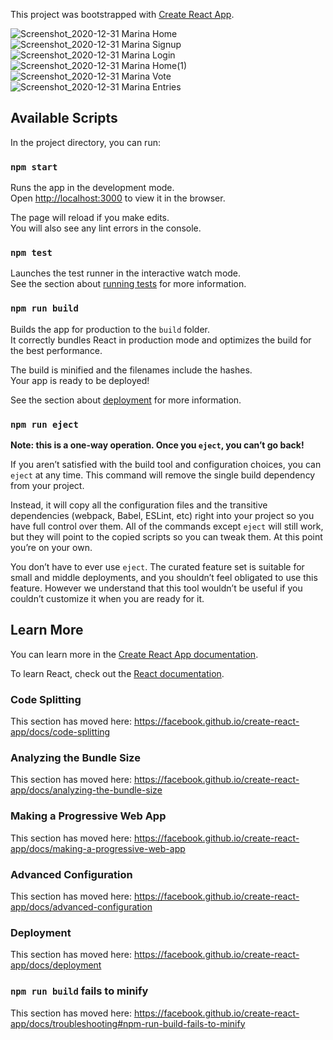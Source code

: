 This project was bootstrapped with [Create React App](https://github.com/facebook/create-react-app).

![Screenshot_2020-12-31 Marina Home](https://user-images.githubusercontent.com/51928531/103415765-a190fd00-4b51-11eb-8e0b-813f2b99161a.png)
![Screenshot_2020-12-31 Marina Signup](https://user-images.githubusercontent.com/51928531/103415768-a5248400-4b51-11eb-8c7a-678976f35387.png)
![Screenshot_2020-12-31 Marina Login](https://user-images.githubusercontent.com/51928531/103415771-a5bd1a80-4b51-11eb-92c1-1da2118486ec.png)
![Screenshot_2020-12-31 Marina Home(1)](https://user-images.githubusercontent.com/51928531/103415778-a950a180-4b51-11eb-97ba-1298bc3ce51e.png)
![Screenshot_2020-12-31 Marina Vote](https://user-images.githubusercontent.com/51928531/103415782-ab1a6500-4b51-11eb-8b12-58d8143cbce9.png)
![Screenshot_2020-12-31 Marina Entries](https://user-images.githubusercontent.com/51928531/103415786-ac4b9200-4b51-11eb-8f3e-4adfcc4c4aed.png)

## Available Scripts

In the project directory, you can run:

### `npm start`

Runs the app in the development mode.<br />
Open [http://localhost:3000](http://localhost:3000) to view it in the browser.

The page will reload if you make edits.<br />
You will also see any lint errors in the console.

### `npm test`

Launches the test runner in the interactive watch mode.<br />
See the section about [running tests](https://facebook.github.io/create-react-app/docs/running-tests) for more information.

### `npm run build`

Builds the app for production to the `build` folder.<br />
It correctly bundles React in production mode and optimizes the build for the best performance.

The build is minified and the filenames include the hashes.<br />
Your app is ready to be deployed!

See the section about [deployment](https://facebook.github.io/create-react-app/docs/deployment) for more information.

### `npm run eject`

**Note: this is a one-way operation. Once you `eject`, you can’t go back!**

If you aren’t satisfied with the build tool and configuration choices, you can `eject` at any time. This command will remove the single build dependency from your project.

Instead, it will copy all the configuration files and the transitive dependencies (webpack, Babel, ESLint, etc) right into your project so you have full control over them. All of the commands except `eject` will still work, but they will point to the copied scripts so you can tweak them. At this point you’re on your own.

You don’t have to ever use `eject`. The curated feature set is suitable for small and middle deployments, and you shouldn’t feel obligated to use this feature. However we understand that this tool wouldn’t be useful if you couldn’t customize it when you are ready for it.

## Learn More

You can learn more in the [Create React App documentation](https://facebook.github.io/create-react-app/docs/getting-started).

To learn React, check out the [React documentation](https://reactjs.org/).

### Code Splitting

This section has moved here: https://facebook.github.io/create-react-app/docs/code-splitting

### Analyzing the Bundle Size

This section has moved here: https://facebook.github.io/create-react-app/docs/analyzing-the-bundle-size

### Making a Progressive Web App

This section has moved here: https://facebook.github.io/create-react-app/docs/making-a-progressive-web-app

### Advanced Configuration

This section has moved here: https://facebook.github.io/create-react-app/docs/advanced-configuration

### Deployment

This section has moved here: https://facebook.github.io/create-react-app/docs/deployment

### `npm run build` fails to minify

This section has moved here: https://facebook.github.io/create-react-app/docs/troubleshooting#npm-run-build-fails-to-minify
